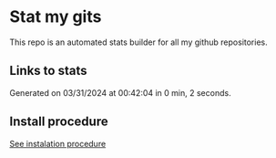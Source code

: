 # Stat my gits

This repo is an automated stats builder for all my github repositories.

## Links to stats


Generated on 03/31/2024 at 00:42:04 in 0 min, 2 seconds.

## Install procedure

[See instalation procedure](./src/install.md)
